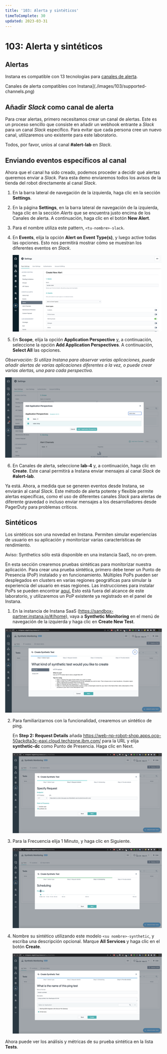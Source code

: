 ```yaml
---
title: '103: Alerta y sintéticos'
timeToComplete: 30
updated: 2023-03-31
---
```


# 103: Alerta y sintéticos

## Alertas

Instana es compatible con 13 tecnologías para [canales de alerta](https://www.ibm.com/docs/en/instana-observability/current?topic=apis-alerting#alerting-integrations).

Canales de alerta compatibles con Instana](./images/103/supported-channels.png)

## Añadir _Slack_ como canal de alerta

Para crear alertas, primero necesitamos crear un canal de alertas. Este es un proceso sencillo que consiste en añadir un webhook entrante a _Slack_ para un canal _Slack_ específico. Para evitar que cada persona cree un nuevo canal, utilizaremos uno existente para este laboratorio.

Todos, por favor, uníos al canal **\#alert-lab** en _Slack_.

## Enviando eventos específicos al canal

Ahora que el canal ha sido creado, podemos proceder a decidir qué alertas queremos enviar a _Slack_. Para esta demo enviaremos todos los avisos de la tienda del robot directamente al canal _Slack_.

1. En la barra lateral de navegación de la izquierda, haga clic en la sección **Settings**.

2. En la página **Settings**, en la barra lateral de navegación de la izquierda, haga clic en la sección _Alerts_ que se encuentra justo encima de los Canales de alerta. A continuación, haga clic en el botón **New Alert**.

3. Para el nombre utiliza este pattern, `<tu-nombre>-slack`.

4. En **Events**, elija la opción **Alert on Event Type(s)**, y luego active todas las opciones. Esto nos permitirá mostrar cómo se muestran los diferentes eventos en _Slack_.

   ![Crear alerta _Slack_](./images/103/create-alert.png)

5. En **Scope**, elija la opción **Application Perspective** y, a continuación, seleccione la opción **Add Application Perspectives**. A continuación, **Select All** las opciones.

_Observación: Si utiliza Instana para observar varias aplicaciones, puede añadir alertas de varias aplicaciones diferentes a la vez, o puede crear varias alertas, una para cada perspectiva._

![Perspectiva de la aplicación](./images/103/app-perspective.png)

6. En Canales de alerta, seleccione **lab-4** y, a continuación, haga clic en **Create**. Este canal permitirá a Instana enviar mensajes al canal _Slack_ de **\#alert-lab**.

Ya está. Ahora, a medida que se generen eventos desde Instana, se enviarán al canal _Slack_. Este método de alerta potente y flexible permite alertas específicas, como el uso de diferentes canales _Slack_ para alertas de diferente gravedad o incluso enviar mensajes a los desarrolladores desde PagerDuty para problemas críticos.

## Sintéticos

Los sintéticos son una novedad en Instana. Permiten simular experiencias de usuario en su aplicación y monitorizar varias características de rendimiento.

Aviso: Synthetics sólo está disponible en una instancia SaaS, no on-prem.

En esta sección crearemos pruebas sintéticas para monitorizar nuestra aplicación. Para crear una prueba sintética, primero debe tener un Punto de Presencia (PoP) instalado y en funcionamiento. Múltiples PoPs pueden ser desplegados en clusters en varias regiones geográficas para simular la experiencia del usuario en esas regiones. Las instrucciones para instalar PoPs se pueden encontrar [aquí.](https://www.ibm.com/docs/en/instana-observability/current?topic=beta-pop-deployment) Esto está fuera del alcance de este laboratorio, y utilizaremos un PoP existente ya registrado en el panel de Instana.

1. En la instancia de Instana SaaS (https://sandbox-partner.instana.io/#/home), vaya a **Synthetic Monitoring** en el menú de navegación de la izquierda y haga clic en **Create New Test**.

![Crear sintético](./images/103/synthetic-create.png)

2. Para familiarizarnos con la funcionalidad, crearemos un sintético de ping.

   En **Step 2: Request Details** añada https://web-np-robot-shop.apps.ocp-50ackdta3c-eaxi.cloud.techzone.ibm.com/ para la URL y elija **synthetic-dc** como Punto de Presencia. Haga clic en Next.

   ![Añadir PoP DC](./images/103/dc-pop.png)

3. Para la Frecuencia elija 1 Minuto, y haga clic en Siguiente.

   ![Temporización sintética](./images/103/syn-timing.png)

4. Nombre su sintético utilizando este modelo `<su nombre>-synthetic`, y escriba una descripción opcional. Marque **All Services** y haga clic en el botón **Create**.

   ![crear prueba sintética de ping](./images/103/karsten-synthetic.png)

Ahora puede ver los análisis y métricas de su prueba sintética en la lista **Tests**.
